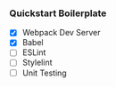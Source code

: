 ### Quickstart Boilerplate

* [x] Webpack Dev Server
* [x] Babel
* [ ] ESLint
* [ ] Stylelint
* [ ] Unit Testing
